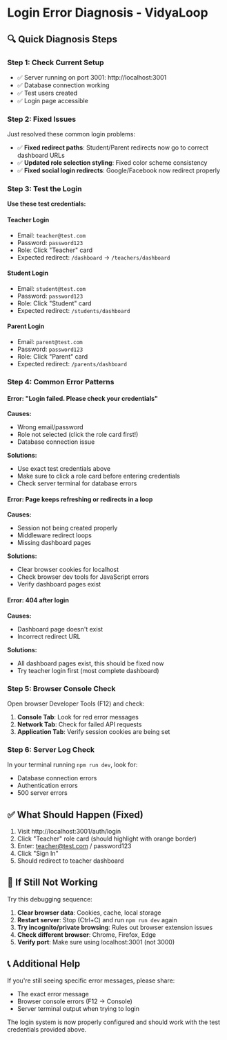 # Login Error Diagnosis - VidyaLoop

## 🔍 Quick Diagnosis Steps

### Step 1: Check Current Setup
- ✅ Server running on port 3001: http://localhost:3001
- ✅ Database connection working
- ✅ Test users created
- ✅ Login page accessible

### Step 2: Fixed Issues
Just resolved these common login problems:
- ✅ **Fixed redirect paths**: Student/Parent redirects now go to correct dashboard URLs
- ✅ **Updated role selection styling**: Fixed color scheme consistency
- ✅ **Fixed social login redirects**: Google/Facebook now redirect properly

### Step 3: Test the Login

**Use these test credentials:**

#### Teacher Login
- Email: `teacher@test.com`
- Password: `password123`
- Role: Click "Teacher" card
- Expected redirect: `/dashboard` → `/teachers/dashboard`

#### Student Login  
- Email: `student@test.com`
- Password: `password123`
- Role: Click "Student" card
- Expected redirect: `/students/dashboard`

#### Parent Login
- Email: `parent@test.com`
- Password: `password123`
- Role: Click "Parent" card
- Expected redirect: `/parents/dashboard`

### Step 4: Common Error Patterns

#### Error: "Login failed. Please check your credentials"
**Causes:**
- Wrong email/password
- Role not selected (click the role card first!)
- Database connection issue

**Solutions:**
- Use exact test credentials above
- Make sure to click a role card before entering credentials
- Check server terminal for database errors

#### Error: Page keeps refreshing or redirects in a loop
**Causes:**
- Session not being created properly
- Middleware redirect loops
- Missing dashboard pages

**Solutions:**
- Clear browser cookies for localhost
- Check browser dev tools for JavaScript errors
- Verify dashboard pages exist

#### Error: 404 after login
**Causes:**
- Dashboard page doesn't exist
- Incorrect redirect URL

**Solutions:**
- All dashboard pages exist, this should be fixed now
- Try teacher login first (most complete dashboard)

### Step 5: Browser Console Check

Open browser Developer Tools (F12) and check:

1. **Console Tab**: Look for red error messages
2. **Network Tab**: Check for failed API requests
3. **Application Tab**: Verify session cookies are being set

### Step 6: Server Log Check

In your terminal running `npm run dev`, look for:
- Database connection errors
- Authentication errors
- 500 server errors

## ✅ What Should Happen (Fixed)

1. Visit http://localhost:3001/auth/login
2. Click "Teacher" role card (should highlight with orange border)
3. Enter: teacher@test.com / password123
4. Click "Sign In"
5. Should redirect to teacher dashboard

## 🚨 If Still Not Working

Try this debugging sequence:

1. **Clear browser data**: Cookies, cache, local storage
2. **Restart server**: Stop (Ctrl+C) and run `npm run dev` again
3. **Try incognito/private browsing**: Rules out browser extension issues
4. **Check different browser**: Chrome, Firefox, Edge
5. **Verify port**: Make sure using localhost:3001 (not 3000)

## 📞 Additional Help

If you're still seeing specific error messages, please share:
- The exact error message
- Browser console errors (F12 → Console)
- Server terminal output when trying to login

The login system is now properly configured and should work with the test credentials provided above.
